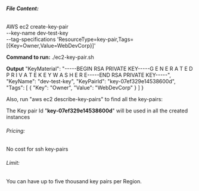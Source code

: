 ###### **File Content:** 
AWS ec2 create-key-pair \
--key-name dev-test-key \
--tag-specifications 'ResourceType=key-pair,Tags=[{Key=Owner,Value=WebDevCorp}]'

**Command to run:**
./ec2-key-pair.sh 


**Output**
 "KeyMaterial": "-----BEGIN RSA PRIVATE KEY-----G E N E R A T E D   P R I V A T E   K E Y   W A S  H E R E-----END RSA PRIVATE KEY-----",
    "KeyName": "dev-test-key",
    "KeyPairId": "key-07ef329e14538600d",
    "Tags": [
        {
            "Key": "Owner",
            "Value": "WebDevCorp"
        }
    ]
}

Also, run "aws ec2 describe-key-pairs" to find all the key-pairs:


The Key pair Id "**key-07ef329e14538600d**" will be used in all the created instances  


###### Pricing: 
No cost for ssh key-pairs

###### Limit: 
You can have up to five thousand key pairs per Region. 